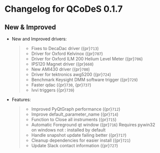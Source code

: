 # Changelog for QCoDeS 0.1.7

## New & Improved

- New and Improved drivers:

  > - Fixes to DecaDac driver ({pr}`713`)
  > - Driver for Oxford Kelvinox ({pr}`707`)
  > - Driver for Oxford ILM 200 Helium Level Meter ({pr}`706`)
  > - IPS120 Magnet driver ({pr}`660`)
  > - New AMI430 driver  ({pr}`700`)
  > - Driver for tektronics awg5200 ({pr}`724`)
  > - Benchmark Keysight DMM software trigger ({pr}`729`)
  > - Faster qdac ({pr}`730`, {pr}`737`)
  > - Ivvi triggers ({pr}`739`)

- Features:

  > - Improved PyQtGraph performance ({pr}`712`)
  > - Improve default_parameter_name ({pr}`714`)
  > - Function to Close all instruments ({pr}`715`)
  > - Automatic Foreground qt window ({pr}`716`) Requires pywin32 on windows not
  >   : installed by default
  > - Handle snapshot update failing better ({pr}`717`)
  > - Cleanup dependencies for easier install ({pr}`721`)
  > - Update Slack contact information ({pr}`727`)

